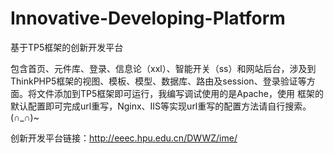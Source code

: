 # Innovative-Developing-Platform
基于TP5框架的创新开发平台

包含首页、元件库、登录、信息论（xxl）、智能开关（ss）和网站后台，涉及到ThinkPHP5框架的视图、模板、模型、数据库、路由及session、登录验证等方面。将文件添加到TP5框架即可运行，我编写调试使用的是Apache，使用 框架的默认配置即可完成url重写，Nginx、IIS等实现url重写的配置方法请自行搜索。(∩_∩)~

创新开发平台链接：http://eeec.hpu.edu.cn/DWWZ/ime/
